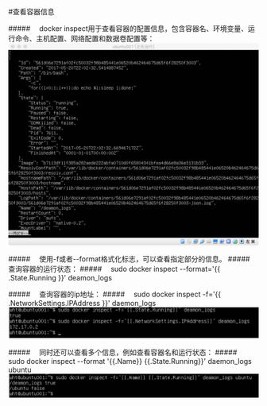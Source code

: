 #查看容器信息

#####&emsp; docker inspect用于查看容器的配置信息，包含容器名、环境变量、运行命令、主机配置、网络配置和数据卷配置等：
![](/assets/18.png)

#####&emsp; 使用-f或者--format格式化标志，可以查看指定部分的信息。
#####&emsp; 查询容器的运行状态：
#####&emsp; sudo docker inspect --format='\{{ .State.Running }}' deamon_logs

#####&emsp; 查询容器的ip地址：
#####&emsp; sudo docker inspect -f='\{{ .NetworkSettings.IPAddress }}' daemon_logs
![](/assets/19.png)

#####&emsp; 同时还可以查看多个信息，例如查看容器名和运行状态：
#####&emsp;  sudo docker inspect --format '\{{.Name}} \{{.State.Running}}' daemon_logs ubuntu
![](/assets/20.png)